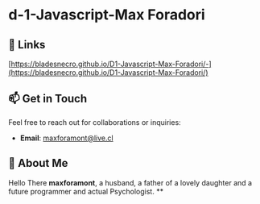 # d-1-Javascript-Max Foradori

## 🔗 Links
 [https://bladesnecro.github.io/D1-Javascript-Max-Foradori/-](https://bladesnecro.github.io/D1-Javascript-Max-Foradori/)

## 📫 Get in Touch
Feel free to reach out for collaborations or inquiries:

- **Email**: [maxforamont@live.cl](maxforamont@live.cl)
## 🌟 About Me
Hello There **maxforamont**, a husband, a father of a lovely daughter and a future programmer and actual Psychologist. **
